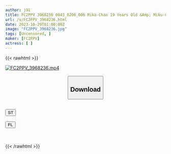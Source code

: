 ```yaml
---
author: j91
title: FC2PPV 3968236 0043_0206_006 Mika-Chan 19 Years Old &Amp; Miku-Chan 19 Years Old Two Lewd Sex Slaves/Slaves Who Got Pregnant During An AV Shoot, Gave Birth And Had An Abortion, Unrepentant Non-Contraceptive Play Creampie 3P Orgy Sex (Explosion)
url: /v/FC2PPV_3968236.html
date: 2023-10-29T01:00:00Z
image: "FC2PPV_3968236.jpg"
tags: [Uncensored, ]
maker: [FC2PPV]
actress: [ ]
---
```



{{< rawhtml >}}

<div class="video" data-videoid="gRjz1gZwADSqAOV">
    <a href="javascript:;">
        <img src="https://my.j91.asia/v/FC2PPV_3968236.jpg" width="WIDTH" height="HEIGHT" alt="FC2PPV_3968236.mp4" loading="lazy">
    </a>
</div>

<script type="text/javascript" src="https://j91.asia/asset/on-demand-st.js"></script>

<br>
  <link rel="stylesheet" href="https://j91.asia/asset/bs5.css">
  
  <center>
  <button class="btn btn-primary" type="button" data-bs-toggle="collapse" data-bs-target=".multi-collapse" aria-expanded="false" aria-controls="multiCollapseExample1 multiCollapseExample2"><h2>Download</h2></button></center>
</p>
<div class="row">
  <div class="col">
    <div class="collapse multi-collapse" id="multiCollapseExample1">
      <div class="card card-body">
	      	      <br>
<div class="buttons">  
<a href="https://streamtape.to/v/gRjz1gZwADSqAOV"><button class="btn-hover color-3"><i class="fa fa-download"></i> ST</button></a></div>
    </div>
  </div>
</div>
  <div class="col">
    <div class="collapse multi-collapse" id="multiCollapseExample2">
      <div class="card card-body">
	      <br>
<div class="buttons">
    <a href="https://filelions.online/f/fjy8a5hxbaix"><button class="btn-hover color-9"><i class="fa fa-download"></i> FL</button></a></div>
<br><br>
      </div>
    </div>
  </div>
</div>

{{< /rawhtml >}}